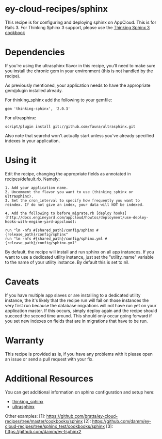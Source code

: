 ey-cloud-recipes/sphinx
========================

This recipe is for configuring and deploying sphinx on AppCloud. This is for Rails 3. For Thinking Sphinx 3 support, please use the [Thinking Sphinx 3 cookbook](https://github.com/engineyard/ey-cloud-recipes/tree/master/cookbooks/thinking-sphinx-3)

Dependencies
============

If you're using the ultrasphinx flavor in this recipe, you'll need to make sure
you install the chronic gem in your environment (this is not handled by the recipe).

As previously mentioned, your application needs to have the appropriate gem/plugin installed
already.

For thinking_sphinx add the following to your gemfile:

    gem 'thinking-sphinx', '2.0.3'

For ultrasphinx:

    script/plugin install git://github.com/fauna/ultrasphinx.git

Also note that searchd won't actually start unless you've already specified indexes
in your application.

Using it
========

Edit the recipe, changing the appropriate fields as annotated in recipes/default.rb.
Namely:

	1. Add your application name.
  	2. Uncomment the flavor you want to use (thinking_sphinx or ultrasphinx).
  	3. Set the cron_interval to specify how frequently you want to reindex. If do not give an index, your data will NOT be indexed.

	4. Add the following to before_migrate.rb [deploy hooks](http://docs.engineyard.com/appcloud/howtos/deployment/use-deploy-hooks-with-engine-yard-appcloud):

    run "ln -nfs #{shared_path}/config/sphinx #{release_path}/config/sphinx"
    run "ln -nfs #{shared_path}/config/sphinx.yml #{release_path}/config/sphinx.yml"

By default, the recipe will install and run sphinx on all app instances. If you want to
use a dedicated utility instance, just set the "utility_name" variable to the name of
your utility instance. By default this is set to nil.

Caveats
========
If you have multiple app slaves or are installing to a dedicated utility instance, the it's
likely that the recipe run will fail on those instances the very first run because the database
migrations will not have run yet on your application master. If this occurs, simply deploy again
and the recipe should succeed the second time around. This should only occur going forward
if you set new indexes on fields that are in migrations that have to be run.

Warranty
========
This recipe is provided as is, if you have any problems with it please open an issue or send a pull request with your fix.

Additional Resources
========

You can get additional information on sphinx configuration and setup here:

  * [thinking_sphinx](http://freelancing-god.github.com/ts/en/)
  * [ultrasphinx](http://blog.evanweaver.com/files/doc/fauna/ultrasphinx/files/README.html)

Other examples:
[1]: https://github.com/bratta/ey-cloud-recipes/tree/master/cookbooks/sphinx
[2]: https://github.com/damm/ey-cloud-recipes/tree/sphinx_test/cookbooks/sphinx
[3]: https://github.com/damm/ey-tsphinx2
